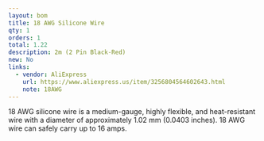 ```yaml
---
layout: bom
title: 18 AWG Silicone Wire
qty: 1
orders: 1
total: 1.22
description: 2m (2 Pin Black-Red)
new: No
links:
  - vendor: AliExpress
    url: https://www.aliexpress.us/item/3256804564602643.html
    note: 18AWG
---
```


18 AWG silicone wire is a medium-gauge, highly flexible, and heat-resistant wire with a diameter of approximately 1.02
mm (0.0403 inches). 18 AWG wire can safely carry up to 16 amps.